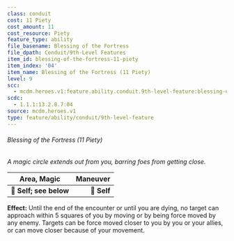 ```yaml
---
class: conduit
cost: 11 Piety
cost_amount: 11
cost_resource: Piety
feature_type: ability
file_basename: Blessing of the Fortress
file_dpath: Conduit/9th-Level Features
item_id: blessing-of-the-fortress-11-piety
item_index: '04'
item_name: Blessing of the Fortress (11 Piety)
level: 9
scc:
  - mcdm.heroes.v1:feature.ability.conduit.9th-level-feature:blessing-of-the-fortress-11-piety
scdc:
  - 1.1.1:13.2.8.7:04
source: mcdm.heroes.v1
type: feature/ability/conduit/9th-level-feature
---
```


###### Blessing of the Fortress (11 Piety)

*A magic circle extends out from you, barring foes from getting close.*

| **Area, Magic**        | **Maneuver** |
| ---------------------- | -----------: |
| **📏 Self; see below** |  **🎯 Self** |

**Effect:** Until the end of the encounter or until you are dying, no target can approach within 5 squares of you by moving or by being force moved by any enemy. Targets can be force moved closer to you by you or your allies, or can move closer because of your movement.
